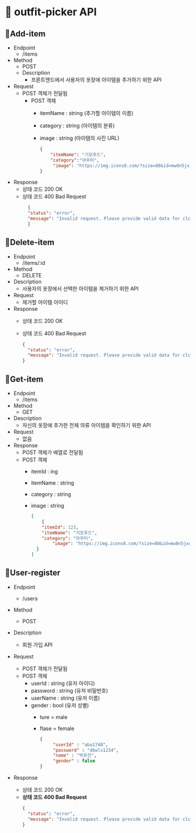 # 👗 outfit-picker API  

## 📄Add-item

- Endpoint
  - /items
- Method
    - POST
  - Description
      - 프론트엔드에서 사용자의 옷장에 아이템을 추가하기 위한 API
- Request
    - POST 객체가 전달됨
      - POST 객체
        - itemName : string (추가할 아이템의 이름)
        - category : string (아이템의 분류)
        - image : string (아이템의 사진 URL)
          
          ```json
          { 
              "itemName": "기모후드",
              "category":"아우터",
               "image": "https://img.icons8.com/?size=80&id=mw8n5jxdoKlM&format=png"
          }
          ```
- Response
  - 상태 코드 200 OK
  - 상태 코드 400 Bad Request
    ```json
      {
      "status": "error",
      "message": "Invalid request. Please provide valid data for clothing registration."
      }
      ```

## 📄Delete-item

- Endpoint
  - /items/:id
- Method
  - DELETE
- Description
  - 사용자의 옷장에서 선택한 아이템을 제거하기 위한 API
- Request
  - 제거할 아이템 아이디
- Response
  - 상태 코드 200 OK
  - 상태 코드 400 Bad Request

      ```json
      {
        "status": "error",
        "message": "Invalid request. Please provide valid data for clothing registration."
      }
      ```
## 📄Get-item

- Endpoint
  - /items
- Method
  - GET
- Description
  - 자신의 옷장에 추가한 전체 의류 아이템을 확인하기 위한 API
- Request
  - 없음
- Response
  - POST 객체가 배열로 전달됨
  - POST 객체
    - itemId : ing
    - itemName : string
    - category : string
    - image : string

      ```json
      [
          {
          "itemId": 123,
          "itemName": "기모후드",
          "category": "아우터",
              "image": "https://img.icons8.com/?size=80&id=mw8n5jxdoKlM&format=png"
        }
      ]
      ```
      
## 📄User-register

- Endpoint
  - /users
- Method
  - POST
- Description
  - 회원 가입 API
- Request
  - POST 객체가 전달됨
  - POST 객체
    - userId : string (유저 아이디)
    - password : string (유저 비밀번호)
    - userName : string (유저 이름)
    - gender : bool (유저 성별)
      - ture = male
      - flase = female

        ```json
        {  
             "userId" : "aba1740", 
             "password" : "dbwls1234", 
             "name" : "박유진", 
             "gender" : false
        }
        ```

- Response
  - 상태 코드 200 OK
  - **상태 코드 400 Bad Request**
      ```json
      {
        "status": "error",
        "message": "Invalid request. Please provide valid data for clothing registration."
      }
      ```



